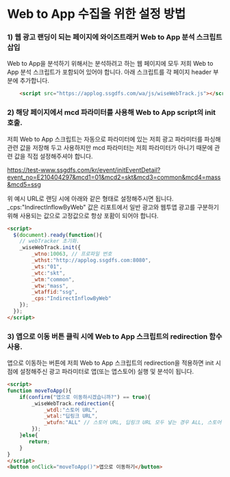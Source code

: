 # Web to App 수집을 위한 설정 방법

### 1) 웹 광고 랜딩이 되는 페이지에 와이즈트래커 Web to App 분석 스크립트 삽입
Web to App을 분석하기 위해서는 분석하려고 하는 웹 페이지에 모두 저희 Web to App 분석 스크립트가 포함되어 있어야 합니다. 아래 스크립트를 각 페이지 header 부분에 추가합니다.

```html
    <script src="https://applog.ssgdfs.com/wa/js/wiseWebTrack.js"></script>
```

### 2) 해당 페이지에서 mcd 파라미터를 사용해 Web to App script의 init 호출.
저희 Web to App 스크립트는 자동으로 파라미터에 있는 저희 광고 파라미터를 파싱해 관련 값을 저장해 두고 사용하지만 mcd 파라미터는 저희 파라미터가 아니기 때문에 관련 값을 직접 설정해주셔야 합니다.

https://test-www.ssgdfs.com/kr/event/initEventDetail?event_no=E210404297&mcd1=01&mcd2=skt&mcd3=common&mcd4=mass&mcd5=ssg

위 예시 URL로 랜딩 시에 아래와 같은 형태로 설정해주시면 됩니다. \_cps:"IndirectInflowByWeb" 값은 리포트에서 일반 광고와 웹투앱 광고를 구분하기 위해 사용되는 값으로 고정값으로 항상 포홤이 되어야 합니다.

```html
<script>
  $(document).ready(function(){  
    // webTracker 초기화.
    _wiseWebTrack.init({
        _wtno:10063, // 프로파일 번호
        _wthst:"http://applog.ssgdfs.com:8080",
        _wts:"01",
        _wtc:"skt",
        _wtm:"common",
        _wtw:"mass",
        _wtaffid:"ssg",
        _cps:"IndirectInflowByWeb"
    });
  });
</script>
```

### 3) 앱으로 이동 버튼 클릭 시에 Web to App 스크립트의 redirection 함수 사용.
앱으로 이동하는 버튼에 저희 Web to App 스크립트의 redirection을 적용하면 init 시점에 설정해주신 광고 파라미터로 앱(또는 앱스토어) 실행 및 분석이 됩니다.

```html
<script>
function moveToApp(){
    if(confirm("앱으로 이동하시겠습니까?") == true){    
        _wiseWebTrack.redirection({
            _wtdl:"스토어 URL",
            _wtal:"딥링크 URL",
            _wtufn:"ALL" // 스토어 URL, 딥링크 URL 모두 넣는 경우 ALL, 스토어 URL만 있는 경우 DOWNLOAD, 딥링크만 있는 경우 DEEPLINK 
        });
    }else{  
       return;
    }
}
</script>
<button onClick="moveToApp()">앱으로 이동하기</button> 
```
